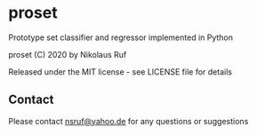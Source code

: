 # proset
Prototype set classifier and regressor implemented in Python

proset (C) 2020 by Nikolaus Ruf

Released under the MIT license - see LICENSE file for details

## Contact

Please contact <nsruf@yahoo.de> for any questions or suggestions
